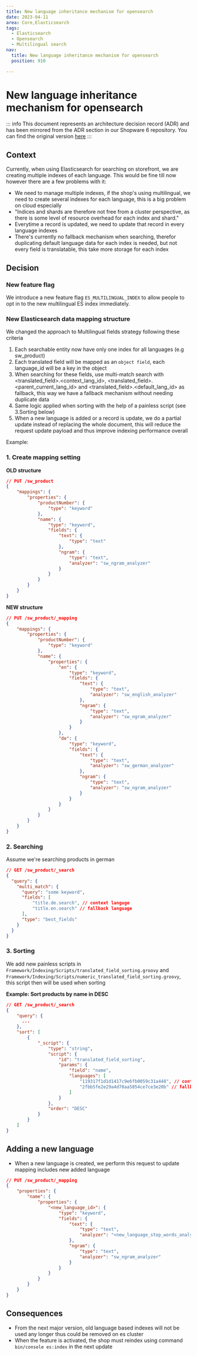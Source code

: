 ```yaml
---
title: New language inheritance mechanism for opensearch
date: 2023-04-11
area: Core,Elasticsearch
tags:
  - Elasticsearch
  - Opensearch
  - Multilingual search
nav:
  title: New language inheritance mechanism for opensearch
  position: 910

---
```


# New language inheritance mechanism for opensearch

::: info
This document represents an architecture decision record (ADR) and has been mirrored from the ADR section in our Shopware 6 repository.
You can find the original version [here](https://github.com/shopware/platform/blob/trunk/adr/2023-04-11-new-language-inheritance-mechanism-for-opensearch.md)
:::

## Context

Currently, when using Elasticsearch for searching on storefront, we are creating multiple indexes of each language. This would be fine till now however there are a few problems with it:

- We need to manage multiple indexes, if the shop's using multilingual, we need to create several indexes for each language, this is a big problem on cloud especially
- "Indices and shards are therefore not free from a cluster perspective, as there is some level of resource overhead for each index and shard."
- Everytime a record is updated, we need to update that record in every language indexes
- There's currently no fallback mechanism when searching, therefor duplicating default language data for each index is needed, but not every field is translatable, this take more storage for each index 

## Decision

### New feature flag

We introduce a new feature flag `ES_MULTILINGUAL_INDEX` to allow people to opt in to the new multilingual ES index immediately.

### New Elasticsearch data mapping structure

We changed the approach to Multilingual fields strategy following these criteria

1. Each searchable entity now have only one index for all languages (e.g sw_product)
2. Each translated field will be mapped as an `object field`, each language_id will be a key in the object
3. When searching for these fields, use multi-match search with <translated_field>.<context_lang_id>, <translated_field>.<parent_current_lang_id> and <translated_field>.<default_lang_id> as fallback, this way we have a fallback mechanism without needing duplicate data
4. Same logic applied when sorting with the help of a painless script (see 3.Sorting below)
5. When a new language is added or a record is update, we do a partial update instead of replacing the whole document, this will reduce the request update payload and thus improve indexing performance overall

Example:

### 1. Create mapping setting

**OLD structure**

```json
// PUT /sw_product
{
    "mappings": {
        "properties": {
            "productNumber": {
                "type": "keyword"
            },
            "name": {
                "type": "keyword",
                "fields": {
                    "text": {
                        "type": "text"
                    },
                    "ngram": {
                        "type": "text",
                        "analyzer": "sw_ngram_analyzer"
                    }
                }
            }
        }
    }
}
```

**NEW structure**

```json
// PUT /sw_product/_mapping
{
    "mappings": {
        "properties": {
            "productNumber": {
                "type": "keyword"
            },
            "name": {
                "properties": {
                    "en": {
                        "type": "keyword",
                        "fields": {
                            "text": {
                                "type": "text",
                                "analyzer": "sw_english_analyzer"
                            },
                            "ngram": {
                                "type": "text",
                                "analyzer": "sw_ngram_analyzer"
                            }
                        }
                    },
                    "de": {
                        "type": "keyword",
                        "fields": {
                            "text": {
                                "type": "text",
                                "analyzer": "sw_german_analyzer"
                            },
                            "ngram": {
                                "type": "text",
                                "analyzer": "sw_ngram_analyzer"
                            }
                        }
                    }
                }
            }
        }
    }
}
```

### 2. Searching

Assume we're searching products in german

```json
// GET /sw_product/_search
{
  "query": {
    "multi_match": {
      "query": "some keyword",
      "fields": [
          "title.de.search", // context languge
          "title.en.search" // fallback language
      ],
      "type": "best_fields" 
    }
  }
}
```

### 3. Sorting 

We add new painless scripts in `Framework/Indexing/Scripts/translated_field_sorting.groovy` and `Framework/Indexing/Scripts/numeric_translated_field_sorting.groovy`, this script then will be used when sorting

**Example: Sort products by name in DESC**

```json
// GET /sw_product/_search
{
    "query": {
      ...
    },
    "sort": [
        {
            "_script": {
                "type": "string",
                "script": {
                    "id": "translated_field_sorting",
                    "params": {
                        "field": "name",
                        "languages": [
                            "119317f1d1d1417c9e6fb0059c31a448", // context language
                            "2fbb5fe2e29a4d70aa5854ce7ce3e20b" // fallback language
                        ]
                    }
                },
                "order": "DESC"
            }
        }
    ]
}
```

## Adding a new language

- When a new language is created, we perform this request to update mapping includes new added language

```json
// PUT /sw_product/_mapping
{
    "properties": {
        "name": {
            "properties": {
                "<new_language_id>": {
                    "type": "keyword",
                    "fields": {
                        "text": {
                            "type": "text",
                            "analyzer": "<new_language_stop_words_analyzer>"
                        },
                        "ngram": {
                            "type": "text",
                            "analyzer": "sw_ngram_analyzer"
                        }
                    }
                }
            }
        }
    }
}
```

## Consequences

- From the next major version, old language based indexes will not be used any longer thus could be removed on es cluster
- When the feature is activated, the shop must reindex using command `bin/console es:index` in the next update

